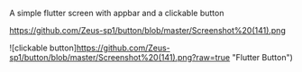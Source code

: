 A simple flutter screen with appbar and a clickable button

https://github.com/Zeus-sp1/button/blob/master/Screenshot%20(141).png

![clickable button]https://github.com/Zeus-sp1/button/blob/master/Screenshot%20(141).png?raw=true "Flutter Button")


